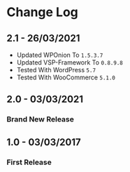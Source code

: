 # Change Log

## 2.1 - 26/03/2021
* Updated WPOnion To `1.5.3.7`
* Updated VSP-Framework To `0.8.9.8`
* Tested With WordPress `5.7`
* Tested With WooCommerce `5.1.0`

## 2.0 - 03/03/2021
### Brand New Release

## 1.0 - 03/03/2017
### First Release
